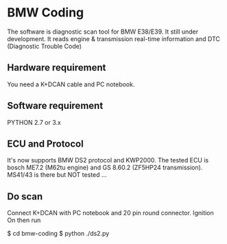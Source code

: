 # BMW Coding

The software is diagnostic scan tool for BMW E38/E39. It still under development.
It reads engine & transmission real-time information and DTC (Diagnostic Trouble Code)

## Hardware requirement

You need a K+DCAN cable and PC notebook.

## Software requirement

PYTHON 2.7 or 3.x

## ECU and Protocol

It's now supports BMW DS2 protocol and KWP2000. The tested ECU is bosch ME7.2 (M62tu engine) and GS 8.60.2 (ZF5HP24 transmission).
MS41/43 is there but NOT tested ...

## Do scan

Connect K+DCAN with PC notebook and 20 pin round connector. Ignition On then run

$ cd bmw-coding
$ python ./ds2.py






